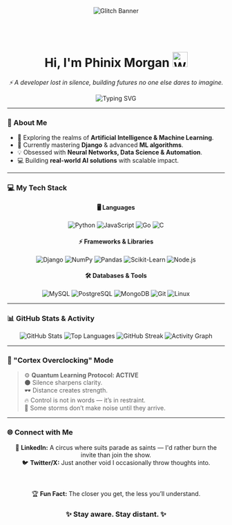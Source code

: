 <div align="center">

  <!-- Glitch Banner -->
  <img src="https://readme-typing-svg.herokuapp.com?font=Fira+Code&weight=800&size=28&duration=2500&pause=800&color=8A2BE2&center=true&vCenter=true&multiline=true&width=1000&height=120&lines=%E2%80%9CControl+is+in+silence.%E2%80%9D;...but+silence+is+never+empty." alt="Glitch Banner" />

</div>

<br><br>

<div align="center">

  <!-- Header -->
  <h1>
    <b>Hi, I'm Phinix Morgan</b>
    <img src="https://media.giphy.com/media/hvRJCLFzcasrR4ia7z/giphy.gif" width="35" alt="Waving hand" />
  </h1>
  
  <p><i>⚡ A developer lost in silence, building futures no one else dares to imagine.</i></p>

  <!-- Typing Effect (Dark / Unsettling) -->
  <img src="https://readme-typing-svg.herokuapp.com?font=Fira+Code&weight=600&size=22&pause=1200&color=8A2BE2&center=true&vCenter=true&width=650&lines=Some+paths+are+meant+to+be+walked+alone.;The+quiet+ones+watch+the+deepest.;Power+isn’t+shown—it’s+kept+hidden.;Not+everything+deserves+a+reaction." alt="Typing SVG" />

</div>

---

### 🚀 About Me
- 👀 Exploring the realms of **Artificial Intelligence & Machine Learning**.  
- 🌱 Currently mastering **Django** & advanced **ML algorithms**.  
- 💡 Obsessed with **Neural Networks, Data Science & Automation**.  
- 💻 Building **real-world AI solutions** with scalable impact.  

---

### 💻 My Tech Stack

<div align="center">

#### 🖥️ Languages
![Python](https://img.shields.io/badge/Python-3776AB?style=for-the-badge&logo=python&logoColor=white)
![JavaScript](https://img.shields.io/badge/JavaScript-F7DF1E?style=for-the-badge&logo=javascript&logoColor=black)
![Go](https://img.shields.io/badge/Go-00ADD8?style=for-the-badge&logo=go&logoColor=white)
![C](https://img.shields.io/badge/C-00599C?style=for-the-badge&logo=c&logoColor=white)

#### ⚡ Frameworks & Libraries
![Django](https://img.shields.io/badge/Django-092E20?style=for-the-badge&logo=django&logoColor=white)
![NumPy](https://img.shields.io/badge/NumPy-013243?style=for-the-badge&logo=numpy&logoColor=white)
![Pandas](https://img.shields.io/badge/Pandas-150458?style=for-the-badge&logo=pandas&logoColor=white)
![Scikit-Learn](https://img.shields.io/badge/Scikit--Learn-F7931E?style=for-the-badge&logo=scikit-learn&logoColor=white)
![Node.js](https://img.shields.io/badge/Node.js-339933?style=for-the-badge&logo=node.js&logoColor=white)

#### 🛠️ Databases & Tools
![MySQL](https://img.shields.io/badge/MySQL-4479A1?style=for-the-badge&logo=mysql&logoColor=white)
![PostgreSQL](https://img.shields.io/badge/PostgreSQL-336791?style=for-the-badge&logo=postgresql&logoColor=white)
![MongoDB](https://img.shields.io/badge/MongoDB-47A248?style=for-the-badge&logo=mongodb&logoColor=white)
![Git](https://img.shields.io/badge/Git-F05032?style=for-the-badge&logo=git&logoColor=white)
![Linux](https://img.shields.io/badge/Linux-FCC624?style=for-the-badge&logo=linux&logoColor=black)

</div>

---

### 📊 GitHub Stats & Activity

<div align="center">

<img src="https://github-readme-stats.vercel.app/api?username=Phinix-Morgan&show_icons=true&theme=tokyonight&count_private=true&hide_border=true" alt="GitHub Stats" />

<img src="https://github-readme-stats.vercel.app/api/top-langs/?username=Phinix-Morgan&layout=compact&theme=tokyonight&hide_border=true" alt="Top Languages" />

<img src="https://github-readme-streak-stats.herokuapp.com/?user=Phinix-Morgan&theme=tokyonight&hide_border=true" alt="GitHub Streak" />

<img src="https://github-readme-activity-graph.vercel.app/graph?username=Phinix-Morgan&theme=tokyo-night&hide_border=true&area=true" alt="Activity Graph" />

</div>

---

### 🧠 "Cortex Overclocking" Mode  

> ⚙️ **Quantum Learning Protocol: ACTIVE**  
> 🌑 Silence sharpens clarity.  
> 🕶️ Distance creates strength.  
> 🔥 Control is not in words — it’s in restraint.  
> 🌌 Some storms don’t make noise until they arrive.  

---

### 🌐 Connect with Me
<div align="center">

🔗 **LinkedIn:** A circus where suits parade as saints — I'd rather burn the invite than join the show.  
🐦 **Twitter/X:** Just another void I occasionally throw thoughts into.  

<br><br>
🏆 <b>Fun Fact:</b> The closer you get, the less you’ll understand.  

<h3>✨ Stay aware. Stay distant. ✨</h3>

</div>
